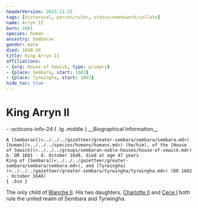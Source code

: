 ```yaml
---
headerVersion: 2023.11.25
tags: [historical, person/ruler, status/needswork/collate]
name: Arryn II
born: 1601
species: human
ancestry: Sembaran
gender: male
died: 1648-10
title: King Arryn II
affiliations:
- {org: House of Sewick, type: primary}
- {place: Sembara, start: 1602}
- {place: Tyrwingha, start: 1602}
hide_toc: true
---
```


# King Arryn II
<div class="grid cards ext-narrow-margin ext-one-column" markdown>
- :octicons-info-24:{ .lg .middle } __Biographical Information__

    A [Sembaran](<../../../gazetteer/greater-sembara/sembara/sembara.md>) [human](<../../../species/humans/humans.md>) (he/him), of the [House of Sewick](<../../../groups/sembaran-noble-houses/house-of-sewick.md>)  
    b. DR 1601 - d. October 1648, died at age 47 years  
    King of [Sembara](<../../../gazetteer/greater-sembara/sembara/sembara.md>), and [Tyrwingha](<../../../gazetteer/greater-sembara/tyrwingha/tyrwingha.md>) (DR 1602 - October 1648)  
    { .bio }

</div>


The only child of [Blanche II](<./blanche-ii.md>). His two daughters, [Charlotte II](<./charlotte-ii.md>) and [Cece I](<./cece-i.md>) both rule the united realm of Sembara and Tyrwingha.


